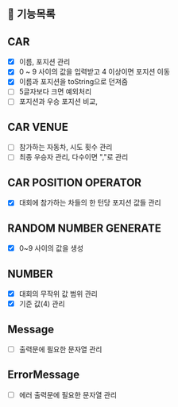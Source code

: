## 🚀 기능목록


## CAR
- [x] 이름, 포지션 관리
- [x] 0 ~ 9 사이의 값을 입력받고 4 이상이면 포지션 이동
- [x] 이름과 포지션을 toString으로 던져줌
- [ ] 5글자보다 크면 예외처리
- [ ] 포지션과 우승 포지션 비교,

## CAR VENUE
- [ ] 참가하는 자동차, 시도 횟수 관리
- [ ] 최종 우승자 관리, 다수이면 ","로 관리

## CAR POSITION OPERATOR
- [x] 대회에 참가하는 차들의 한 턴당 포지션 값들 관리

## RANDOM NUMBER GENERATE
- [x] 0~9 사이의 값을 생성

## NUMBER
- [x] 대회의 무작위 값 범위 관리
- [x] 기준 값(4) 관리

## Message
- [ ] 출력문에 필요한 문자열 관리

## ErrorMessage
- [ ] 에러 출력문에 필요한 문자열 관리